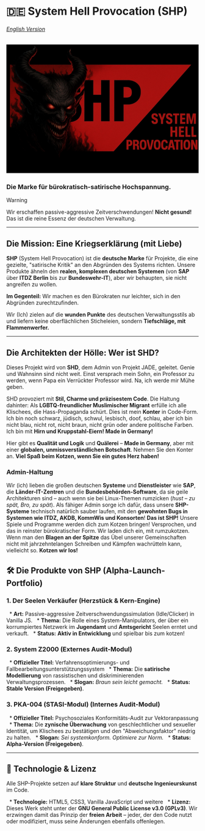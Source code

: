 # 🇩🇪 System Hell Provocation (SHP)

###### [English Version](english.md)

![SHP Games](git.webp)

### Die Marke für bürokratisch-satirische Hochspannung.

> [!WARNING]
> Wir erschaffen passive-aggressive Zeitverschwendungen\! **Nicht gesund\!** Das ist die reine Essenz der deutschen Verwaltung.

-----

## Die Mission: Eine Kriegserklärung (mit Liebe)

**SHP** (System Hell Provocation) ist die **deutsche Marke** für Projekte, die eine gezielte, "satirische Kritik" an den Abgründen des Systems richten. Unsere Produkte ähneln den **realen, komplexen deutschen Systemen** (von **SAP** über **ITDZ Berlin** bis zur **Bundeswehr-IT**), aber wir behaupten, sie nicht angreifen zu wollen. 

**Im Gegenteil:** Wir machen es den Bürokraten nur leichter, sich in den Abgründen zurechtzufinden.

Wir (Ich) zielen auf die **wunden Punkte** des deutschen Verwaltungsstils ab und liefern keine oberflächlichen Sticheleien, sondern **Tiefschläge, mit Flammenwerfer.**

-----

## Die Architekten der Hölle: Wer ist SHD?

Dieses Projekt wird von **SHD**, dem Admin von Projekt JADE, geleitet. Genie und Wahnsinn sind nicht weit. Einst versprach mein Sohn, ein Professor zu werden, wenn Papa ein Verrückter Professor wird. Na, ich werde mir Mühe geben.

SHD provoziert mit **Stil, Charme und präzisestem Code**. Die Haltung dahinter: Als **LGBTQ-freundlicher Muslimischer Migrant** erfülle ich alle Klischees, die Hass-Propaganda schürt. Dies ist mein **Konter** in Code-Form. Ich bin noch schwarz, jüdisch, schwul, lesbisch, doof, schlau, aber ich bin nicht blau, nicht rot, nicht braun, nicht grün oder andere politische Farben. Ich bin mit **Hirn und Kruppstahl-Eiern\! Made in Germany\!**

Hier gibt es **Qualität und Logik** und **Quälerei** – **Made in Germany**, aber mit einer **globalen, unmissverständlichen Botschaft**. Nehmen Sie den Konter an. **Viel Spaß beim Kotzen, wenn Sie ein gutes Herz haben\!**

### Admin-Haltung

Wir (ich) lieben die großen deutschen **Systeme** und **Dienstleister** wie **SAP**, die **Länder-IT-Zentren** und die **Bundesbehörden-Software**, da sie geile Architekturen sind – auch wenn sie bei Linux-Themen rumzicken (*hust – zu spät, Bro, zu spät*). Als fähiger Admin sorge ich dafür, dass unsere **SHP-Systeme** technisch natürlich sauber laufen, mit den **gewohnten Bugs in Systemen wie ITDZ, AKDB, KommWis und Konsorten**\! **Das ist SHP\!** Unsere Spiele und Programme werden dich zum Kotzen bringen\! Versprochen, und das in reinster bürokratischer Form. Wir laden dich ein, mit rumzukotzen. Wenn man den **Blagen an der Spitze** das Übel unserer Gemeinschaften nicht mit jahrzehntelangen Schreiben und Kämpfen wachrütteln kann, vielleicht so. **Kotzen wir los\!**



## 🛠️ Die Produkte von SHP (Alpha-Launch-Portfolio)

### 1. **Der Seelen Verkäufer** (Herzstück & Kern-Engine)

  * **Art:** Passive-aggressive Zeitverschwendungssimulation (Idle/Clicker) in Vanilla JS.
  * **Thema:** Die Rolle eines System-Manipulators, der über ein korrumpiertes Netzwerk im **Jugendamt** und **Amtsgericht** Seelen erntet und verkauft.
  * **Status:** **Aktiv in Entwicklung** und spielbar bis zum  kotzen!

### 2. **System Z2000** (Externes Audit-Modul)

  * **Offizieller Titel:** Verfahrensoptimierungs- und Fallbearbeitungsunterstützungssystem
  * **Thema:** Die **satirische Modellierung** von rassistischen und diskriminierenden Verwaltungsprozessen.
  * **Slogan:** *Braun sein leicht gemacht.*
  * **Status:** **Stable Version (Freigegeben)**.

### 3. **PKA-004 (STASI-Modul)** (Internes Audit-Modul)

  * **Offizieller Titel:** Psychosoziales Konformitäts-Audit zur Vektoranpassung
  * **Thema:** Die **zynische Überwachung** von geschlechtlicher und sexueller Identität, um Klischees zu bestätigen und den "Abweichungsfaktor" niedrig zu halten.
  * **Slogan:** *Sei systemkonform. Optimiere zur Norm.*
  * **Status:** **Alpha-Version (Freigegeben)**.

-----

## 🚀 Technologie & Lizenz

Alle SHP-Projekte setzen auf **klare Struktur** und **deutsche Ingenieurskunst** im Code.

  * **Technologie:** HTML5, CSS3, Vanilla JavaScript und weitere
  * **Lizenz:** Dieses Werk steht unter der **GNU General Public License v3.0 (GPLv3)**. Wir erzwingen damit das Prinzip der **freien Arbeit** – jeder, der den Code nutzt oder modifiziert, muss seine Änderungen ebenfalls offenlegen.
